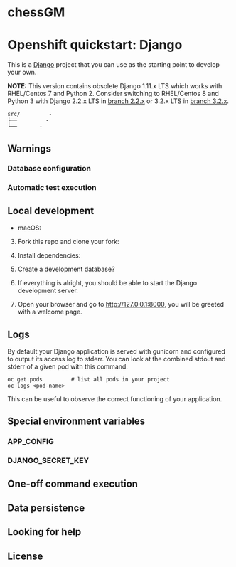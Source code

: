 # chessGM
# Openshift quickstart: Django

This is a [Django](http://www.djangoproject.com) project that you can use as the starting point to develop your own.

**NOTE:** This version contains obsolete Django 1.11.x LTS which works with RHEL/Centos 7 and Python 2. Consider switching to RHEL/Centos 8 and Python 3 with Django 2.2.x LTS in [branch 2.2.x](https://github.com/sclorg/django-ex/tree/2.2.x) or 3.2.x LTS in [branch 3.2.x](https://github.com/sclorg/django-ex/tree/3.2.x).


```
src/         - 
├──         - 
└──       - 

```

## Warnings

### Database configuration


### Automatic test execution

## Local development
  - macOS:
3. Fork this repo and clone your fork:

4. Install dependencies:


5. Create a development database?

6. If everything is alright, you should be able to start the Django development server.

7. Open your browser and go to http://127.0.0.1:8000, you will be greeted with a welcome page.
## Logs

By default your Django application is served with gunicorn and configured to output its access log to stderr.
You can look at the combined stdout and stderr of a given pod with this command:

    oc get pods         # list all pods in your project
    oc logs <pod-name>

This can be useful to observe the correct functioning of your application.

## Special environment variables
### APP_CONFIG
### DJANGO_SECRET_KEY
## One-off command execution
## Data persistence
## Looking for help
## License

